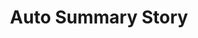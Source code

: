 ---
title: Auto Summary Story
emoji: 📚
colorFrom: red
colorTo: yellow
sdk: docker
pinned: false
app_port: 8501
---